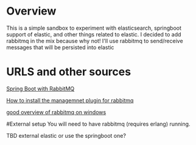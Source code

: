 # Overview
This is a simple sandbox to experiment with elasticsearch, springboot support of elastic, and other things 
related to elastic.  I decided to add rabbitmq in the mix because why not!  I'll use rabbitmq to send/receive
messages that will be persisted into elastic

# URLS and other sources
[Spring Boot with RabbitMQ](https://spring.io/guides/gs/messaging-rabbitmq/)
    
[How to install the managemnet plugin for rabbitmq](https://www.rabbitmq.com/management.html)
   
[good overview of rabbitmq on windows](https://cmatskas.com/getting-started-with-rabbitmq-on-windows/)
    
#External setup
You will need to have rabbitmq (requires erlang) running.

TBD external elastic or use the springboot one?
    
    

